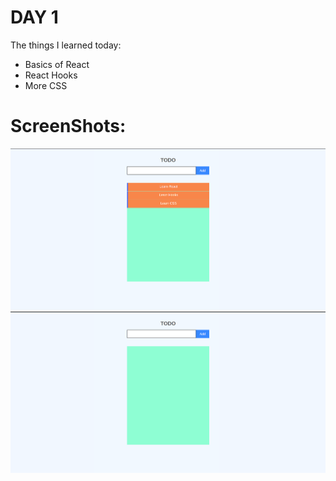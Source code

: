 # DAY 1

The things I learned today:

- Basics of React
- React Hooks
- More CSS

# ScreenShots:

![alt text](./img1.png)
![alt text](./img2.png)
